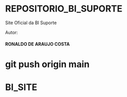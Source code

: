 # REPOSITORIO_BI_SUPORTE 

Site Oficial da BI Suporte

Autor:
#### RONALDO DE ARAUJO COSTA

# git push origin main 

# BI_SITE
